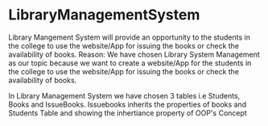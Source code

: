 # LibraryManagementSystem
Library Mangement System will provide an opportunity to the students in the college to use the website/App for issuing the books or check the availability of books.
Reason:
We have chosen Library System Management as our topic because we want to create a website/App for the students in the college to use the website/App for issuing the books or check the availability of books.

In Library Management System we have chosen 3 tables i.e Students, Books and IssueBooks. Issuebooks inherits the properties of books and Students Table and showing the inhertiance property of OOP's Concept
  
